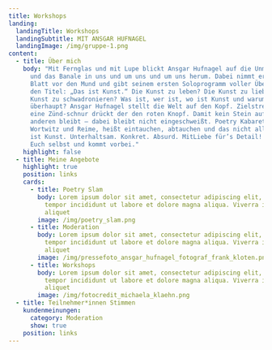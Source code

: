 ```yaml
---
title: Workshops
landing:
  landingTitle: Workshops
  landingSubtitle: MIT ANSGAR HUFNAGEL
  landingImage: /img/gruppe-1.png
content:
  - title: Über mich
    body: "Mit Fernglas und mit Lupe blickt Ansgar Hufnagel auf die Unmöglichkeiten
      und das Banale in uns und um uns und um uns herum. Dabei nimmt er kein
      Blatt vor den Mund und gibt seinem ersten Soloprogramm voller Überzeugung
      den Titel: „Das ist Kunst.“ Die Kunst zu leben? Die Kunst zu lieben? Die
      Kunst zu schwadronieren? Was ist, wer ist, wo ist Kunst und warum
      überhaupt? Ansgar Hufnagel stellt die Welt auf den Kopf. Zielstrebig wie
      eine Zünd-schnur drückt der den roten Knopf. Damit kein Stein auf dem
      anderen bleibt – dabei bleibt nicht eingeschweißt. Poetry Kabarettheißt
      Wortwitz und Reime, heißt eintauchen, abtauchen und das nicht alleine. Das
      ist Kunst. Unterhaltsam. Konkret. Absurd. MitLiebe für’s Detail! Überzeugt
      Euch selbst und kommt vorbei."
    highlight: false
  - title: Meine Angebote
    highlight: true
    position: links
    cards:
      - title: Poetry Slam
        body: Lorem ipsum dolor sit amet, consectetur adipiscing elit, sed do eiusmod
          tempor incididunt ut labore et dolore magna aliqua. Viverra ipsum nunc
          aliquet
        image: /img/poetry_slam.png
      - title: Moderation
        body: Lorem ipsum dolor sit amet, consectetur adipiscing elit, sed do eiusmod
          tempor incididunt ut labore et dolore magna aliqua. Viverra ipsum nunc
          aliquet
        image: /img/pressefoto_ansgar_hufnagel_fotograf_frank_kloten.png
      - title: Workshops
        body: Lorem ipsum dolor sit amet, consectetur adipiscing elit, sed do eiusmod
          tempor incididunt ut labore et dolore magna aliqua. Viverra ipsum nunc
          aliquet
        image: /img/fotocredit_michaela_klaehn.png
  - title: Teilnehmer*innen Stimmen
    kundenmeinungen:
      category: Moderation
      show: true
    position: links
---
```

